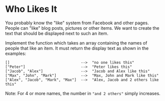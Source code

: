 # Who Likes It

You probably know the "like" system from Facebook and other pages. People can
"like" blog posts, pictures or other items. We want to create the text that
should be displayed next to such an item.

Implement the function which takes an array containing the names of people that
like an item. It must return the display text as shown in the examples:

```
[]                                -->  "no one likes this"
["Peter"]                         -->  "Peter likes this"
["Jacob", "Alex"]                 -->  "Jacob and Alex like this"
["Max", "John", "Mark"]           -->  "Max, John and Mark like this"
["Alex", "Jacob", "Mark", "Max"]  -->  "Alex, Jacob and 2 others like this"
```

Note: For 4 or more names, the number in `"and 2 others"` simply increases.
